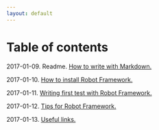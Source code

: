 ```yaml
---
layout: default
---
```


# Table of contents

2017-01-09. Readme. [How to write with Markdown.](/posts/how-to-write-with-a-markdown)

2017-01-10. [How to install Robot Framework.](/posts/robot-framework)

2017-01-11. [Writing first test with Robot Framework.](/posts/first-test)

2017-01-12. [Tips for Robot Framework.](/posts/Tips-and-Tricks)

2017-01-13. [Useful links.](/posts/useful-links)
